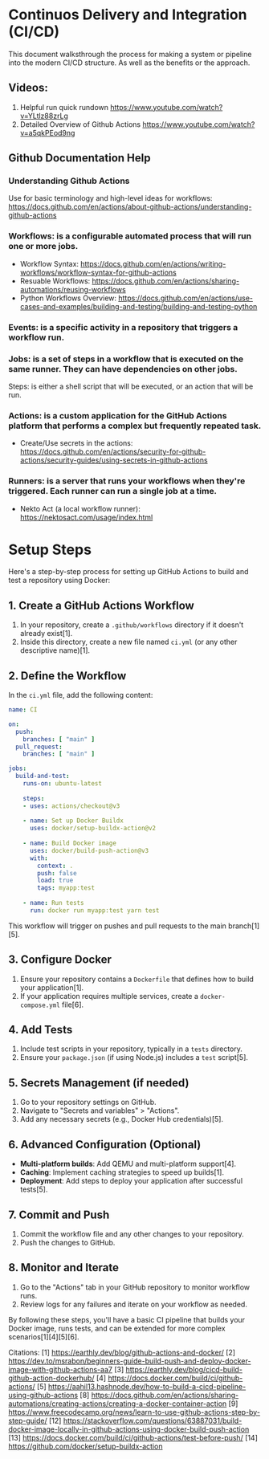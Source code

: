 # Continuos Delivery and Integration (CI/CD)
This document walksthrough the process for making a system or pipeline into the modern CI/CD structure. As well as the benefits or the approach.

## Videos:
1. Helpful run quick rundown
https://www.youtube.com/watch?v=YLtlz88zrLg
2. Detailed Overview of Github Actions
https://www.youtube.com/watch?v=a5qkPEod9ng


## Github Documentation Help
### Understanding Github Actions
Use for basic terminology and high-level ideas for workflows: https://docs.github.com/en/actions/about-github-actions/understanding-github-actions

### Workflows: is a configurable automated process that will run one or more jobs.
- Workflow Syntax: https://docs.github.com/en/actions/writing-workflows/workflow-syntax-for-github-actions
- Resuable Workflows: https://docs.github.com/en/actions/sharing-automations/reusing-workflows
- Python Workflows Overview: https://docs.github.com/en/actions/use-cases-and-examples/building-and-testing/building-and-testing-python

### Events: is a specific activity in a repository that triggers a workflow run.

### Jobs: is a set of steps in a workflow that is executed on the same runner. They can have dependencies on other jobs.
Steps: is either a shell script that will be executed, or an action that will be run.

### Actions: is a custom application for the GitHub Actions platform that performs a complex but frequently repeated task.
- Create/Use secrets in the actions: https://docs.github.com/en/actions/security-for-github-actions/security-guides/using-secrets-in-github-actions

### Runners: is a server that runs your workflows when they're triggered. Each runner can run a single job at a time.
- Nekto Act (a local workflow runner): https://nektosact.com/usage/index.html

# Setup Steps
Here's a step-by-step process for setting up GitHub Actions to build and test a repository using Docker:

## 1. Create a GitHub Actions Workflow

1. In your repository, create a `.github/workflows` directory if it doesn't already exist[1].
2. Inside this directory, create a new file named `ci.yml` (or any other descriptive name)[1].

## 2. Define the Workflow

In the `ci.yml` file, add the following content:

```yaml
name: CI

on:
  push:
    branches: [ "main" ]
  pull_request:
    branches: [ "main" ]

jobs:
  build-and-test:
    runs-on: ubuntu-latest
    
    steps:
    - uses: actions/checkout@v3
    
    - name: Set up Docker Buildx
      uses: docker/setup-buildx-action@v2
    
    - name: Build Docker image
      uses: docker/build-push-action@v3
      with:
        context: .
        push: false
        load: true
        tags: myapp:test
    
    - name: Run tests
      run: docker run myapp:test yarn test
```

This workflow will trigger on pushes and pull requests to the main branch[1][5].

## 3. Configure Docker

1. Ensure your repository contains a `Dockerfile` that defines how to build your application[1].
2. If your application requires multiple services, create a `docker-compose.yml` file[6].

## 4. Add Tests

1. Include test scripts in your repository, typically in a `tests` directory.
2. Ensure your `package.json` (if using Node.js) includes a `test` script[5].

## 5. Secrets Management (if needed)

1. Go to your repository settings on GitHub.
2. Navigate to "Secrets and variables" > "Actions".
3. Add any necessary secrets (e.g., Docker Hub credentials)[5].

## 6. Advanced Configuration (Optional)

- **Multi-platform builds**: Add QEMU and multi-platform support[4].
- **Caching**: Implement caching strategies to speed up builds[1].
- **Deployment**: Add steps to deploy your application after successful tests[5].

## 7. Commit and Push

1. Commit the workflow file and any other changes to your repository.
2. Push the changes to GitHub.

## 8. Monitor and Iterate

1. Go to the "Actions" tab in your GitHub repository to monitor workflow runs.
2. Review logs for any failures and iterate on your workflow as needed.

By following these steps, you'll have a basic CI pipeline that builds your Docker image, runs tests, and can be extended for more complex scenarios[1][4][5][6].

Citations:
[1] https://earthly.dev/blog/github-actions-and-docker/
[2] https://dev.to/msrabon/beginners-guide-build-push-and-deploy-docker-image-with-github-actions-aa7
[3] https://earthly.dev/blog/cicd-build-github-action-dockerhub/
[4] https://docs.docker.com/build/ci/github-actions/
[5] https://aahil13.hashnode.dev/how-to-build-a-cicd-pipeline-using-github-actions
[8] https://docs.github.com/en/actions/sharing-automations/creating-actions/creating-a-docker-container-action
[9] https://www.freecodecamp.org/news/learn-to-use-github-actions-step-by-step-guide/
[12] https://stackoverflow.com/questions/63887031/build-docker-image-locally-in-github-actions-using-docker-build-push-action
[13] https://docs.docker.com/build/ci/github-actions/test-before-push/
[14] https://github.com/docker/setup-buildx-action
